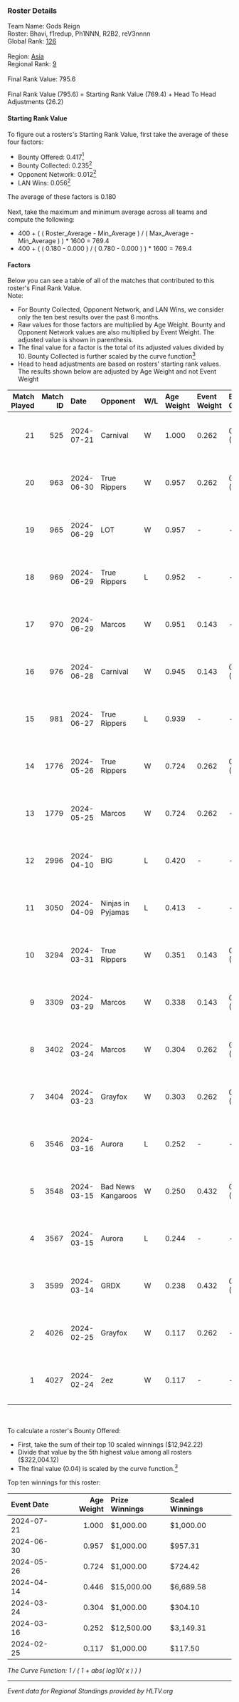 ### Roster Details<br />
Team Name: Gods Reign<br />
Roster: Bhavi, f1redup, Ph1NNN, R2B2, reV3nnnn<br />
Global Rank: [126](../standings_global.md)<br />
<br />
Region: [Asia]( ../standings_asia.md)<br />
Regional Rank: [9]( ../standings_asia.md)<br />
<br />
Final Rank Value:  795.6<br />
<br />
Final Rank Value (795.6) = Starting Rank Value (769.4) + Head To Head Adjustments (26.2)<br />

#### Starting Rank Value<br />
To figure out a rosters's Starting Rank Value, first take the average of these four factors:<br />
- Bounty Offered: 0.417[<sup>1</sup>](#table2)
- Bounty Collected: 0.235[<sup>2</sup>](#table1)
- Opponent Network: 0.012[<sup>2</sup>](#table1)
- LAN Wins: 0.056[<sup>2</sup>](#table1)

The average of these factors is 0.180<br />
<br />
Next, take the maximum and minimum average across all teams and compute the following:<br />
- 400 + ( ( Roster_Average - Min_Average ) / ( Max_Average - Min_Average ) ) * 1600 = 769.4
- 400 + ( ( 0.180 - 0.000 ) / ( 0.780 - 0.000 ) ) * 1600 = 769.4


#### Factors<br />
Below you can see a table of all of the matches that contributed to this roster's Final Rank Value.<br />
Note:<br />

- For Bounty Collected, Opponent Network, and LAN Wins, we consider only the ten best results over the past 6 months.
- Raw values for those factors are multiplied by Age Weight. Bounty and Opponent Network values are also multiplied by Event Weight. The adjusted value is shown in parenthesis.
- The final value for a factor is the total of its adjusted values divided by 10. Bounty Collected is further scaled by the curve function[<sup>3</sup>](#curveFunction)
- Head to head adjustments are based on rosters' starting rank values. The results shown below are adjusted by Age Weight and not Event Weight
<span id="table1"></span><br />


| Match Played | Match ID | Date       | Opponent           | W/L | Age Weight | Event Weight | Bounty Collected | Opponent Network | LAN Wins  | H2H Adj. | Roster                                 |
| -: | -: | :- | :- | :- | :- | :- | :- | :- | :- | -: | :- |
|           21 |      525 | 2024-07-21 | Carnival           | W   | 1.000      | 0.262        | 0.002 (0.001)    | -                | 0 (0.000) |     5.23 | Bhavi, f1redup, Ph1NNN, R2B2, reV3nnnn |
|           20 |      963 | 2024-06-30 | True Rippers       | W   | 0.957      | 0.262        | 0.005 (0.001)    | 0.167 (0.042)    | 0 (0.000) |    12.93 | 1nhuman, Bhavi, Ph1NNN, R2B2, reV3nnnn |
|           19 |      965 | 2024-06-29 | LOT                | W   | 0.957      | -            | -                | -                | 0 (0.000) |     3.25 | Bhavi, f1redup, Ph1NNN, R2B2, reV3nnnn |
|           18 |      969 | 2024-06-29 | True Rippers       | L   | 0.952      | -            | -                | -                | -         |   -17.41 | Bhavi, f1redup, Ph1NNN, R2B2, reV3nnnn |
|           17 |      970 | 2024-06-29 | Marcos             | W   | 0.951      | 0.143        | -                | 0.037 (0.005)    | 0 (0.000) |     4.87 | Bhavi, f1redup, Ph1NNN, R2B2, reV3nnnn |
|           16 |      976 | 2024-06-28 | Carnival           | W   | 0.945      | 0.143        | 0.002 (0.000)    | -                | 0 (0.000) |     5.28 | Bhavi, f1redup, Ph1NNN, R2B2, reV3nnnn |
|           15 |      981 | 2024-06-27 | True Rippers       | L   | 0.939      | -            | -                | -                | -         |   -18.47 | Bhavi, f1redup, Ph1NNN, R2B2, reV3nnnn |
|           14 |     1776 | 2024-05-26 | True Rippers       | W   | 0.724      | 0.262        | 0.005 (0.001)    | 0.167 (0.032)    | 0 (0.000) |     8.37 | 1nhuman, Bhavi, Ph1NNN, R2B2, reV3nnnn |
|           13 |     1779 | 2024-05-25 | Marcos             | W   | 0.724      | 0.262        | -                | 0.037 (0.007)    | 0 (0.000) |     3.63 | Bhavi, f1redup, Ph1NNN, R2B2, reV3nnnn |
|           12 |     2996 | 2024-04-10 | BIG                | L   | 0.420      | -            | -                | -                | -         |    -0.71 | Bhavi, f1redup, Ph1NNN, R2B2, yoom     |
|           11 |     3050 | 2024-04-09 | Ninjas in Pyjamas  | L   | 0.413      | -            | -                | -                | -         |    -0.09 | Bhavi, f1redup, Ph1NNN, R2B2, yoom     |
|           10 |     3294 | 2024-03-31 | True Rippers       | W   | 0.351      | 0.143        | 0.005 (0.000)    | 0.167 (0.008)    | 0 (0.000) |     4.11 | Bhavi, f1redup, Ph1NNN, R2B2, reV3nnnn |
|            9 |     3309 | 2024-03-29 | Marcos             | W   | 0.338      | 0.143        | 0.000 (0.000)    | 0.012 (0.001)    | -         |     3.02 | Bhavi, f1redup, Ph1NNN, R2B2, reV3nnnn |
|            8 |     3402 | 2024-03-24 | Marcos             | W   | 0.304      | 0.262        | 0.000 (0.000)    | 0.012 (0.001)    | -         |     2.78 | Bhavi, f1redup, Ph1NNN, R2B2, reV3nnnn |
|            7 |     3404 | 2024-03-23 | Grayfox            | W   | 0.303      | 0.262        | 0.000 (0.000)    | 0.005 (0.000)    | -         |     2.51 | Bhavi, f1redup, Ph1NNN, R2B2, reV3nnnn |
|            6 |     3546 | 2024-03-16 | Aurora             | L   | 0.252      | -            | -                | -                | -         |    -0.05 | Bhavi, f1redup, Ph1NNN, R2B2, reV3nnnn |
|            5 |     3548 | 2024-03-15 | Bad News Kangaroos | W   | 0.250      | 0.432        | 0.017 (0.002)    | 0.222 (0.024)    | 1 (0.250) |     4.03 | Bhavi, f1redup, Ph1NNN, R2B2, reV3nnnn |
|            4 |     3567 | 2024-03-15 | Aurora             | L   | 0.244      | -            | -                | -                | -         |    -0.05 | Bhavi, f1redup, Ph1NNN, R2B2, reV3nnnn |
|            3 |     3599 | 2024-03-14 | GRDX               | W   | 0.238      | 0.432        | 0.002 (0.000)    | -                | 1 (0.238) |     1.60 | Bhavi, f1redup, Ph1NNN, R2B2, reV3nnnn |
|            2 |     4026 | 2024-02-25 | Grayfox            | W   | 0.117      | 0.262        | -                | 0.005 (0.000)    | -         |     1.00 | Bhavi, f1redup, Ph1NNN, R2B2, reV3nnnn |
|            1 |     4027 | 2024-02-24 | 2ez                | W   | 0.117      | -            | -                | -                | -         |     0.41 | Bhavi, f1redup, Ph1NNN, R2B2, reV3nnnn |

<br />
<span id="table2"></span><br />
To calculate a roster's Bounty Offered:<br />

- First, take the sum of their top 10 scaled winnings ($12,942.22)
- Divide that value by the 5th highest value among all rosters ($322,004.12)
- The final value (0.04) is scaled by the curve function.[<sup>3</sup>](#curveFunction)

Top ten winnings for this roster:<br />

| Event Date | Age Weight | Prize Winnings | Scaled Winnings |
| :- | -: | :- | :- |
| 2024-07-21 |      1.000 | $1,000.00      | $1,000.00       |
| 2024-06-30 |      0.957 | $1,000.00      | $957.31         |
| 2024-05-26 |      0.724 | $1,000.00      | $724.42         |
| 2024-04-14 |      0.446 | $15,000.00     | $6,689.58       |
| 2024-03-24 |      0.304 | $1,000.00      | $304.10         |
| 2024-03-16 |      0.252 | $12,500.00     | $3,149.31       |
| 2024-02-25 |      0.117 | $1,000.00      | $117.50         |


<span id="curveFunction"></span>_The Curve Function: 1 / ( 1 + abs( log10( x ) ) )_<br />

---
_Event data for Regional Standings provided by HLTV.org_<br />
